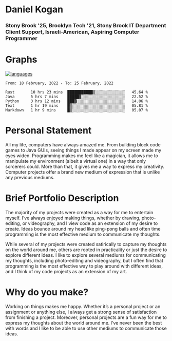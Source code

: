 # Daniel Kogan

### Stony Brook '25, Brooklyn Tech '21, Stony Brook IT Department Client Support, Israeli-American, Aspiring Computer Programmer


# Graphs

<div style="width: 100%">

[![languages](https://github-readme-stats.vercel.app/api/top-langs/?username=daminals&langs_count=8&hide=html&layout=compact)](https://github-readme-stats.vercel.app/api/top-langs/?username=daminals&langs_count=8&hide=html&layout=compact)
</div>

<!--START_SECTION:waka-->
```text
From: 18 February, 2022 - To: 25 February, 2022

Rust       10 hrs 23 mins  ███████████▒░░░░░░░░░░░░░   45.64 % 
Java       5 hrs 7 mins    █████▓░░░░░░░░░░░░░░░░░░░   22.52 % 
Python     3 hrs 12 mins   ███▓░░░░░░░░░░░░░░░░░░░░░   14.06 % 
Text       1 hr 19 mins    █▒░░░░░░░░░░░░░░░░░░░░░░░   05.81 % 
Markdown   1 hr 9 mins     █▒░░░░░░░░░░░░░░░░░░░░░░░   05.07 % 
```
<!--END_SECTION:waka-->

# Personal Statement

All my life, computers have always amazed me. From building block code games to Java GUIs, seeing things I made appear on my screen made my eyes widen. Programming makes me feel like a magician, it allows me to manipulate my environment (albeit a virtual one) in a way that only sorcerers could. More than that, it gives me a way to express my creativity. Computer projects offer a brand new medium of expression that is unlike any previous mediums. 

# Brief Portfolio Description

The majority of my projects were created as a way for me to entertain myself. I’ve always enjoyed making things, whether by drawing, photo-editing, or videography, and I view code as an extension of my desire to create. Ideas bounce around my head like ping-pong balls and often time programming is the most effective medium to communicate my thoughts. 

While several of my projects were created satirically to capture my thoughts on the world around me, others are rooted in practicality or just the desire to explore different ideas. I like to explore several mediums for communicating my thoughts, including photo-editing and videography, but I often find that programming is the most effective way to play around with different ideas, and I think of my code projects as an extension of my art.

# Why do you make?

Working on things makes me happy. Whether it’s a personal project or an assignment or anything else, I always get a strong sense of satisfaction from finishing a project. Moreover, personal projects are a fun way for me to express my thoughts about the world around me. I’ve never been the best with words and I like to be able to use other mediums to communicate those ideas. 
